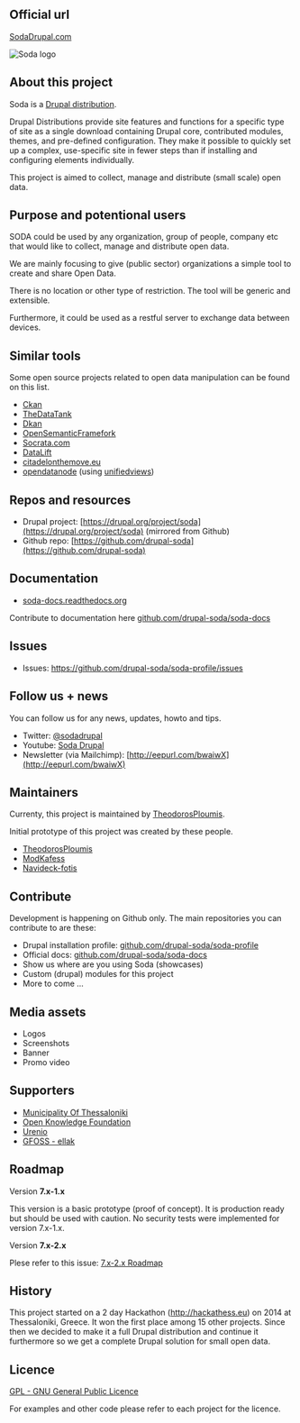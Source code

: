## Official url

[SodaDrupal.com](http://sodadrupal.com)

![Soda logo](https://www.drupal.org/files/project-images/logo_square_0.png)

## About this project
Soda is a [Drupal distribution](https://www.drupal.org/project/project_distribution).

Drupal Distributions provide site features and functions for a specific type of site as a single download containing Drupal core, contributed modules, themes, and pre-defined configuration. They make it possible to quickly set up a complex, use-specific site in fewer steps than if installing and configuring elements individually.

This project is aimed to collect, manage and distribute (small scale) open data.

## Purpose and potentional users

SODA could be used by any organization, group of people, company etc that would like to collect, manage and distribute open data.

We are mainly focusing to give (public sector) organizations a simple tool to create and share Open Data. 

There is no location or other type of restriction. The tool will be generic and extensible.

Furthermore, it could be used as a restful server to exchange data between devices.

## Similar tools

Some open source projects related to open data manipulation can be found on this list.

- [Ckan](http://ckan.org/)
- [TheDataTank](http://thedatatank.com/)
- [Dkan](http://nucivic.com/dkan/)
- [OpenSemanticFramefork](http://opensemanticframework.org/)
- [Socrata.com](http://www.socrata.com/)
- [DataLift](http://datalift.org/)
- [citadelonthemove.eu](http://www.citadelonthemove.eu/)
- [opendatanode](http://opendatanode.org/) (using [unifiedviews](http://unifiedviews.eu/))

## Repos and resources

- Drupal project: [https://drupal.org/project/soda](https://drupal.org/project/soda) (mirrored from Github)
- Github repo: [https://github.com/drupal-soda](https://github.com/drupal-soda)

## Documentation

- [soda-docs.readthedocs.org](http://soda-docs.readthedocs.org)

Contribute to documentation here [github.com/drupal-soda/soda-docs](https://github.com/drupal-soda/soda-docs)

## Issues

- Issues: https://github.com/drupal-soda/soda-profile/issues

## Follow us + news
You can follow us for any news, updates, howto and tips.

- Twitter: [@sodadrupal](http://twitter.com/sodadrupal)
- Youtube: [Soda Drupal](http://www.youtube.com/channel/UC0COZ2mjDc0VKm7Xf0VZw3A)
- Newsletter (via Mailchimp): [http://eepurl.com/bwaiwX](http://eepurl.com/bwaiwX)

## Maintainers

Currenty, this project is maintained by [TheodorosPloumis](https://github.com/theodorosploumis).

Initial prototype of this project was created by these people.

- [TheodorosPloumis](https://github.com/theodorosploumis)
- [ModKafess](https://github.com/modkaffes)
- [Navideck-fotis](https://github.com/Navideck-fotis)

## Contribute

Development is happening on Github only. The main repositories you can contribute to are these:

- Drupal installation profile: [github.com/drupal-soda/soda-profile](https://github.com/drupal-soda/soda-profile)
- Official docs: [github.com/drupal-soda/soda-docs](https://github.com/drupal-soda/soda-docs)
- Show us where are you using Soda (showcases)
- Custom (drupal) modules for this project
- More to come ...

## Media assets

- Logos
- Screenshots
- Banner
- Promo video

## Supporters

- [Municipality Of Thessaloniki](http://www.thessaloniki.gr/)
- [Open Knowledge Foundation](http://okfn.gr)
- [Urenio](http://www.urenio.org/)
- [GFOSS - ellak](https://ellak.gr/)

## Roadmap

Version **7.x-1.x**

This version is a basic prototype (proof of concept). It is production ready but should be used with caution. No security tests were implemented for version 7.x-1.x.

Version **7.x-2.x**

Plese refer to this issue: [7.x-2.x Roadmap](https://github.com/drupal-soda/soda-profile/issues/7)

## History

This project started on a 2 day Hackathon (http://hackathess.eu) on 2014 at Thessaloniki, Greece. 
It won the first place among 15 other projects.
Since then we decided to make it a full Drupal distribution and continue it furthermore so we get a complete Drupal solution for small open data.

## Licence

[GPL - GNU General Public Licence](http://www.gnu.org/licenses/gpl.html)

For examples and other code please refer to each project for the licence.
